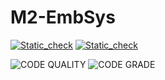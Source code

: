 # M2-EmbSys

[![Static_check](https://github.com/chaitanya1221/M2-EmbSys/actions/workflows/build.yml/badge.svg)](https://github.com/chaitanya1221/M2-EmbSys/actions/workflows/build.yml)
[![Static_check](https://github.com/SriramYaswanth/M2-EmbSys/actions/workflows/cppcheck.yml/badge.svg)](https://github.com/SriramYaswanth/M2-EmbSys/actions/workflows/cppcheck.yml)

![CODE QUALITY](https://api.codiga.io/project/31794/score/svg)
![CODE GRADE](https://api.codiga.io/project/31794/status/svg)
